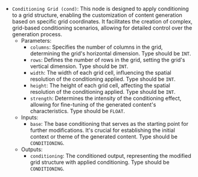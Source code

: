 - `Conditioning Grid (cond)`: This node is designed to apply conditioning to a grid structure, enabling the customization of content generation based on specific grid coordinates. It facilitates the creation of complex, grid-based conditioning scenarios, allowing for detailed control over the generation process.
    - Parameters:
        - `columns`: Specifies the number of columns in the grid, determining the grid's horizontal dimension. Type should be `INT`.
        - `rows`: Defines the number of rows in the grid, setting the grid's vertical dimension. Type should be `INT`.
        - `width`: The width of each grid cell, influencing the spatial resolution of the conditioning applied. Type should be `INT`.
        - `height`: The height of each grid cell, affecting the spatial resolution of the conditioning applied. Type should be `INT`.
        - `strength`: Determines the intensity of the conditioning effect, allowing for fine-tuning of the generated content's characteristics. Type should be `FLOAT`.
    - Inputs:
        - `base`: The base conditioning that serves as the starting point for further modifications. It's crucial for establishing the initial context or theme of the generated content. Type should be `CONDITIONING`.
    - Outputs:
        - `conditioning`: The conditioned output, representing the modified grid structure with applied conditioning. Type should be `CONDITIONING`.
